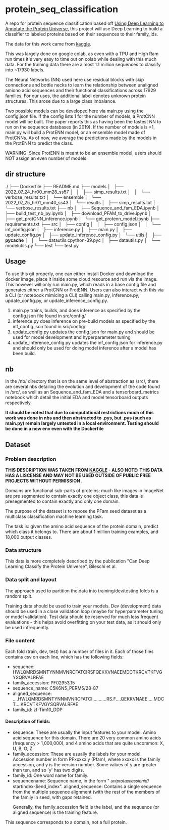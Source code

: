 # protein_seq_classification

A repo for protein sequence classification based off [Using Deep Learning to Annotate the Protein Universe]("https://www.nature.com/articles/s41587-021-01179-w"), this project will use Deep Learning to build a classifier to labeled proteins based on their sequences to their family_ids. 

The data for this work came from [kaggle]("https://www.kaggle.com/datasets/googleai/pfam-seed-random-split"). 

This was largely done on google colab, as even with a TPU and High Ram run times it's very easy to time out on colab while dealing with this much data. For the training data there are almost 1.1 million sequences to classify into ~17930 labels. 

The Neural Networks (NN) used here use residual blocks with skip connections and bottle necks to learn the relationship between unaligned amiono acid sequences and their functional classifications across 17929 families. For our uses, the additional label denotes unknown protein structures. This arose due to a large class imbalance. 

Two possible models can be developed here via main.py using the config.json file. If the config lists 1 for the number of models, a ProtCNN model will be built. The paper reports this as having been the fastest NN to run on the sequence databases (in 2019). If the number of models is >1, main.py will build a ProtENN model, or an ensemble model made of ProtCNNs. As of now, we average the predictions made by the models in the ProtENN to predict the class. 

WARNING: Since ProtENN is meant to be an ensemble model, users should NOT assign an even number of models. 

## dir structure
./
├── Dockerfile
├── README.md
├── models
│   ├── 2022_07_24_hr00_mm28_ss57
│   │   ├── simp_results.txt
│   │   └── verbose_results.txt
│   └── ensemble
│       └── 2022_07_25_hr01_mm40_ss43
│           └── results
│               ├── simp_results.txt
│               └── verbose_results.txt
├── nb
│   ├── Sequence_and_fam_EDA.ipynb
│   ├── build_test_nb_py.ipynb
│   ├── download_PFAM_to_drive.ipynb
│   ├── get_protCNN_inference.ipynb
│   └── get_protenn_model.ipynb
├── requirements.txt
├── src
│   ├── config
│   │   ├── config.json
│   │   └── inf_config.json
│   ├── inference.py
│   ├── main.py
│   ├── update_config.py
│   ├── update_inference_config.py
│   └── utils
│       ├── __pycache__
│       │   └── datautils.cpython-39.pyc
│       ├── datautils.py
│       └── modelutils.py
└── test
    └── test.py
    
## Usage

To use this git properly, one can either install Docker and download the docker image, place it inside some cloud resource and run via the image. This however will only run main.py, which reads in a base config file and generates either a ProtCNN or ProtENN. Users can also interact with this via a CLI (or notebook mimicing a CLI) calling main.py, inference.py, update_config.py, or update_inference_config.py. 

1. main.py trains, builds, and does inference as specified by the config.json file found in src/config/
2. inference.py does inference on pre-build models as specified by the inf_config.json found in src/config/
3. update_config.py updates the config.json for main.py and should be used for model development and hyperparameter tuning
4. update_inference_config.py updates the inf_config.json for inference.py and should only be used for doing model inference after a model has been build.

## nb
In the /nb/ directory that is on the same level of abstraction as /src/, there are several nbs detailing the evolution and development of the code found in /src/, as well as an Sequence_and_fam_EDA and a tensorboard_metrics notebook which detail the initial EDA and model tensorboard outputs respectively. 

<b>It should be noted that due to computational restrictions much of this work was done in nbs and then abstracted to .pys, but .pys (such as main.py) remain largely untested in a local environment. Testing should be done in a new env even with the Dockerfile </b>


##  Dataset
### Problem description
<b> THIS DESCRIPTION WAS TAKEN FROM [KAGGLE]('https://www.kaggle.com/datasets/googleai/pfam-seed-random-split') - ALSO NOTE: THIS DATA HAS A LISCENSE AND MAY NOT BE USED OUTSIDE OF PUBLIC FREE PROJECTS WITHOUT PERMISSION </b>.

Domains are functional sub-parts of proteins; much like images in ImageNet are pre segmented to contain exactly one object class, this data is presegmented to contain exactly and only one domain.

The purpose of the dataset is to repose the PFam seed dataset as a multiclass classification machine learning task.

The task is: given the amino acid sequence of the protein domain, predict which class it belongs to. There are about 1 million training examples, and 18,000 output classes.

### Data structure
This data is more completely described by the publication "Can Deep Learning Classify the Protein Universe", Bileschi et al.

### Data split and layout
The approach used to partition the data into training/dev/testing folds is a random split.

Training data should be used to train your models. Dev (development) data should be used in a close validation loop (maybe for hyperparameter tuning or model validation). Test data should be reserved for much less frequent evaluations - this helps avoid overfitting on your test data, as it should only be used infrequently.

### File content
Each fold (train, dev, test) has a number of files in it. Each of those files contains csv on each line, which has the following fields:

- sequence: HWLQMRDSMNTYNNMVNRCFATCIRSFQEKKVNAEEMDCTKRCVTKFVGYSQRVALRFAE
- family_accession: PF02953.15
- sequence_name: C5K6N5_PERM5/28-87
- aligned_sequence: ....HWLQMRDSMNTYNNMVNRCFATCI...........RS.F....QEKKVNAEE.....MDCT....KRCVTKFVGYSQRVALRFAE
- family_id: zf-Tim10_DDP

#### Description of fields:
- sequence: These are usually the input features to your model. Amino acid sequence for this domain.
There are 20 very common amino acids (frequency > 1,000,000), and 4 amino acids that are quite uncommon: X, U, B, O, Z.
- family_accession: These are usually the labels for your model. Accession number in form PFxxxxx.y (Pfam), where xxxxx is the family accession, and y is the version number. Some values of y are greater than ten, and so 'y' has two digits.
- family_id: One word name for family.
- sequencename: Sequence name, in the form " 𝑢𝑛𝑖𝑝𝑟𝑜𝑡𝑎𝑐𝑐𝑒𝑠𝑠𝑖𝑜𝑛𝑖𝑑/ startindex-$end_index". aligned_sequence: Contains a single sequence from the multiple sequence alignment (with the rest of the members of the family in seed, with gaps retained. <p> 
Generally, the family_accession field is the label, and the sequence (or aligned sequence) is the training feature.

This sequence corresponds to a domain, not a full protein.

